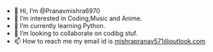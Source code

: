 - 👋 Hi, I’m @Pranavmishra6970
- 👀 I’m interested in Coding,Music and Anime.
- 🌱 I’m currently learning Python.
- 💞️ I’m looking to collaborate on codibg stuf.
- 📫 How to reach me my email id is mishrapranav571@outlook.com

<!---
Pranavmishra6970/Pranavmishra6970 is a ✨ special ✨ repository because its `README.md` (this file) appears on your GitHub profile.
You can click the Preview link to take a look at your changes.
--->
